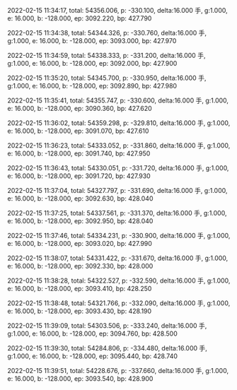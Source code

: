 2022-02-15 11:34:17, total: 54356.006, p: -330.100, delta:16.000 手, g:1.000, e: 16.000, b: -128.000, ep: 3092.220, bp: 427.790

2022-02-15 11:34:38, total: 54344.326, p: -330.760, delta:16.000 手, g:1.000, e: 16.000, b: -128.000, ep: 3093.000, bp: 427.970

2022-02-15 11:34:59, total: 54338.333, p: -331.200, delta:16.000 手, g:1.000, e: 16.000, b: -128.000, ep: 3092.000, bp: 427.900

2022-02-15 11:35:20, total: 54345.700, p: -330.950, delta:16.000 手, g:1.000, e: 16.000, b: -128.000, ep: 3092.890, bp: 427.980

2022-02-15 11:35:41, total: 54355.747, p: -330.600, delta:16.000 手, g:1.000, e: 16.000, b: -128.000, ep: 3090.360, bp: 427.620

2022-02-15 11:36:02, total: 54359.298, p: -329.810, delta:16.000 手, g:1.000, e: 16.000, b: -128.000, ep: 3091.070, bp: 427.610

2022-02-15 11:36:23, total: 54333.052, p: -331.860, delta:16.000 手, g:1.000, e: 16.000, b: -128.000, ep: 3091.740, bp: 427.950

2022-02-15 11:36:43, total: 54330.051, p: -331.720, delta:16.000 手, g:1.000, e: 16.000, b: -128.000, ep: 3091.720, bp: 427.930

2022-02-15 11:37:04, total: 54327.797, p: -331.690, delta:16.000 手, g:1.000, e: 16.000, b: -128.000, ep: 3092.630, bp: 428.040

2022-02-15 11:37:25, total: 54337.561, p: -331.370, delta:16.000 手, g:1.000, e: 16.000, b: -128.000, ep: 3092.950, bp: 428.040

2022-02-15 11:37:46, total: 54334.231, p: -330.900, delta:16.000 手, g:1.000, e: 16.000, b: -128.000, ep: 3093.020, bp: 427.990

2022-02-15 11:38:07, total: 54331.422, p: -331.670, delta:16.000 手, g:1.000, e: 16.000, b: -128.000, ep: 3092.330, bp: 428.000

2022-02-15 11:38:28, total: 54322.527, p: -332.590, delta:16.000 手, g:1.000, e: 16.000, b: -128.000, ep: 3093.410, bp: 428.250

2022-02-15 11:38:48, total: 54321.766, p: -332.090, delta:16.000 手, g:1.000, e: 16.000, b: -128.000, ep: 3093.430, bp: 428.190

2022-02-15 11:39:09, total: 54303.506, p: -333.240, delta:16.000 手, g:1.000, e: 16.000, b: -128.000, ep: 3094.760, bp: 428.500

2022-02-15 11:39:30, total: 54284.806, p: -334.480, delta:16.000 手, g:1.000, e: 16.000, b: -128.000, ep: 3095.440, bp: 428.740

2022-02-15 11:39:51, total: 54228.676, p: -337.660, delta:16.000 手, g:1.000, e: 16.000, b: -128.000, ep: 3093.540, bp: 428.900